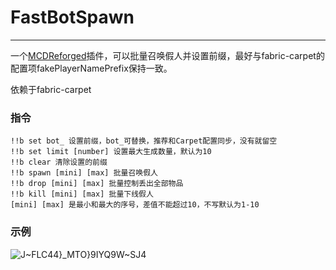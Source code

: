# FastBotSpawn
-----

一个[MCDReforged](https://github.com/Fallen-Breath/MCDReforged)插件，可以批量召唤假人并设置前缀，最好与fabric-carpet的配置项fakePlayerNamePrefix保持一致。

依赖于fabric-carpet

### 指令
```
!!b set bot_ 设置前缀，bot_可替换，推荐和Carpet配置同步，没有就留空
!!b set limit [number] 设置最大生成数量，默认为10
!!b clear 清除设置的前缀
!!b spawn [mini] [max] 批量召唤假人
!!b drop [mini] [max] 批量控制丢出全部物品
!!b kill [mini] [max] 批量下线假人
[mini] [max] 是最小和最大的序号，差值不能超过10，不写默认为1-10
```

### 示例
![J~FLC44}_MTO}9IYQ9W~SJ4](https://github.com/Walkersifolia/FastBotSpawn/assets/129571444/009e4ef4-5e19-4fc6-b610-7e05ef03a6b9)
